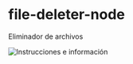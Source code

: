 # file-deleter-node
Eliminador de archivos

![Instrucciones e información](https://i.imgur.com/8GSYZbb.png)
